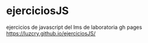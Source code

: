# ejerciciosJS
ejercicios de javascript del lms de laboratoria
gh pages
 https://luzcry.github.io/ejerciciosJS/
